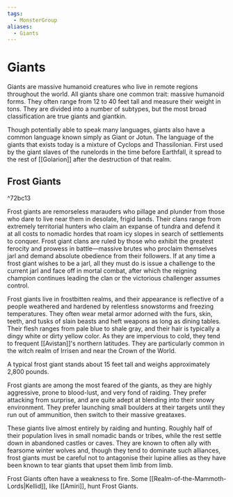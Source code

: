 ```yaml
---
tags:
  - MonsterGroup
aliases:
  - Giants
---
```

# Giants
Giants are massive humanoid creatures who live in remote regions throughout the world. All giants share one common trait: massive humanoid forms. They often range from 12 to 40 feet tall and measure their weight in tons. They are divided into a number of subtypes, but the most broad classification are true giants and giantkin.

Though potentially able to speak many languages, giants also have a common language known simply as Giant or Jotun. The language of the giants that exists today is a mixture of Cyclops and Thassilonian. First used by the giant slaves of the runelords in the time before Earthfall, it spread to the rest of [[Golarion]] after the destruction of that realm.
## Frost Giants

^72bc13

Frost giants are remorseless marauders who pillage and plunder from those who dare to live near them in desolate, frigid lands. Their clans range from extremely territorial hunters who claim an expanse of tundra and defend it at all costs to nomadic hordes that roam icy slopes in search of settlements to conquer. Frost giant clans are ruled by those who exhibit the greatest ferocity and prowess in battle—massive brutes who proclaim themselves jarl and demand absolute obedience from their followers. If at any time a frost giant wishes to be a jarl, all they must do is issue a challenge to the current jarl and face off in mortal combat, after which the reigning champion continues leading the clan or the victorious challenger assumes control.

Frost giants live in frostbitten realms, and their appearance is reflective of a people weathered and hardened by relentless snowstorms and freezing temperatures. They often wear metal armor adorned with the furs, skin, teeth, and tusks of slain beasts and heft weapons as long as dining tables. Their flesh ranges from pale blue to shale gray, and their hair is typically a dingy white or dirty yellow color. As they are impervious to cold, they tend to frequent [[Avistan]]'s northern latitudes. They are particularly common in the witch realm of Irrisen and near the Crown of the World.

A typical frost giant stands about 15 feet tall and weighs approximately 2,800 pounds.

Frost giants are among the most feared of the giants, as they are highly aggressive, prone to blood-lust, and very fond of raiding. They prefer attacking from surprise, and are quite adept at blending into their snowy environment. They prefer launching small boulders at their targets until they run out of ammunition, then switch to their massive greataxes.

These giants live almost entirely by raiding and hunting. Roughly half of their population lives in small nomadic bands or tribes, while the rest settle down in abandoned castles or caves. They are known to often ally with fearsome winter wolves and, though they tend to dominate such alliances, frost giants must be careful not to antagonise their lupine allies as they have been known to tear giants that upset them limb from limb.

Frost Giants often have a weakness to fire. Some [[Realm-of-the-Mammoth-Lords|Kellid]], like [[Amiri]], hunt Frost Giants.